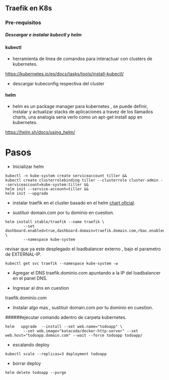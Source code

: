 ## Traefik en K8s



### Pre-requisitos

##### Descargar e instalar  kubectl y helm


#### kubectl 
- herramienta de linea de comandos para interactuar con clusters de kubernetes.

https://kubernetes.io/es/docs/tasks/tools/install-kubectl/

- descargar kubeconfig respectiva del cluster

#### helm 
- helm es un package manager para kubernetes , se puede definir, instalar y actualizar stacks de aplicaciones a travez de los llamados charts, una analogia seria verlo como un apt-get install app en kubernetes.

https://helm.sh/docs/using_helm/



# Pasos

- Inicializar helm 

```
kubectl -n kube-system create serviceaccount tiller &&
kubectl create clusterrolebinding tiller --clusterrole cluster-admin --serviceaccount=kube-system:tiller &&
helm init --service-account=tiller &&
helm init --upgrade

```


- instalar traefik en el cluster basado en el helm [chart oficial](https://github.com/helm/charts/tree/master/stable/traefik).

- sustituir domain.com por tu dominio en cuestion.
```
helm install stable/traefik --name traefik \
        --set dashboard.enabled=true,dashboard.domain=traefik.domain.com,rbac.enabled=true \
        --namespace kube-system
```

revisar que ya este desplegado el loadbalancer externo , bajo el parametro de EXTERNAL-IP.
```
kubectl get svc traefik --namespace kube-system -w
```

- Agregar el DNS traefik.dominio.com apuntando a la IP del loadbalancer en el panel DNS.


- Ingresar al dns en cuestion 

traefik.dominio.com

- Instalar algo mas , sustituir domain.com por tu dominio en cuestion.

######ejecutar comando adentro de carpeta kubernetes.
```
helm   upgrade  --install --set web.name="todoapp" \
        --set web.image="katacoda/docker-http-server" --set web.host="todoapp.domain.com" --wait --force todoapp todoapp/
```


- escalando deploy 
```
kubectl scale --replicas=3 deployment todoapp
```

- borrar deploy
```
helm delete todoapp --purge
```